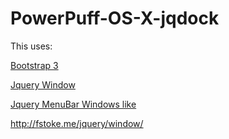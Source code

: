# PowerPuff-OS-X-jqdock
This uses:

[Bootstrap 3](https://getbootstrap.com/docs/3.3/)

[Jquery Window](http://fstoke.me/jquery/window/)

[Jquery MenuBar Windows like](https://www.jqueryscript.net/menu/Create-A-Windows-Like-Multi-level-Dropdown-Menu-with-jQuery.html)

http://fstoke.me/jquery/window/
